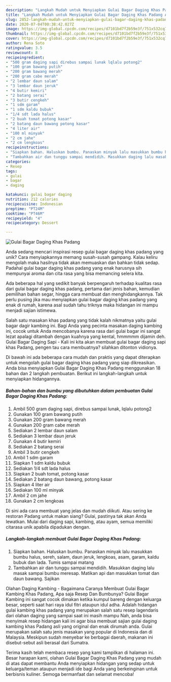 ```yaml
---
description: "Langkah Mudah untuk Menyiapkan Gulai Bagar Daging Khas Padang Anti Gagal"
title: "Langkah Mudah untuk Menyiapkan Gulai Bagar Daging Khas Padang Anti Gagal"
slug: 2852-langkah-mudah-untuk-menyiapkan-gulai-bagar-daging-khas-padang-anti-gagal
date: 2020-07-04T00:38:42.027Z
image: https://img-global.cpcdn.com/recipes/d7101bd7f2b59e3f/751x532cq70/gulai-bagar-daging-khas-padang-foto-resep-utama.jpg
thumbnail: https://img-global.cpcdn.com/recipes/d7101bd7f2b59e3f/751x532cq70/gulai-bagar-daging-khas-padang-foto-resep-utama.jpg
cover: https://img-global.cpcdn.com/recipes/d7101bd7f2b59e3f/751x532cq70/gulai-bagar-daging-khas-padang-foto-resep-utama.jpg
author: Rena Soto
ratingvalue: 3.5
reviewcount: 8
recipeingredient:
- "500 gram daging sapi direbus sampai lunak lqlalu potong2"
- "100 gram bawang putih"
- "200 gram bawang merah"
- "200 gram cabe merah"
- "2 lembar daun salam"
- "3 lembar daun jeruk"
- "4 butir kemiri"
- "2 batang serai"
- "3 butir cengkeh"
- "1 sdm garam"
- "1 sdm kaldu bubuk"
- "1/4 sdt lada halus"
- "2 buah tomat potong kasar"
- "2 batang daun bawang potong kasar"
- "4 liter air"
- "100 ml minyak"
- "2 cm jahe"
- "2 cm lengkoas"
recipeinstructions:
- "Siapkan bahan. Haluskan bumbu. Panaskan minyak lalu masukkan bumbu halus, sereh, salam, daun jeruk, lengkoas, asam, garam, kaldu bubuk dan lada. Tumis sampai matang"
- "Tambahkan air dan tunggu sampai mendidih. Masukkan daging lalu masak sampai bumbu meresap. Matikan api dan masukkan tomat dan daun bawang. Sajikan"
categories:
- Resep
tags:
- gulai
- bagar
- daging

katakunci: gulai bagar daging 
nutrition: 212 calories
recipecuisine: Indonesian
preptime: "PT24M"
cooktime: "PT46M"
recipeyield: "4"
recipecategory: Dessert

---
```



![Gulai Bagar Daging Khas Padang](https://img-global.cpcdn.com/recipes/d7101bd7f2b59e3f/751x532cq70/gulai-bagar-daging-khas-padang-foto-resep-utama.jpg)

Anda sedang mencari inspirasi resep gulai bagar daging khas padang yang unik? Cara menyiapkannya memang susah-susah gampang. Kalau keliru mengolah maka hasilnya tidak akan memuaskan dan bahkan tidak sedap. Padahal gulai bagar daging khas padang yang enak harusnya sih mempunyai aroma dan cita rasa yang bisa memancing selera kita.

Ada beberapa hal yang sedikit banyak berpengaruh terhadap kualitas rasa dari gulai bagar daging khas padang, pertama dari jenis bahan, kemudian pemilihan bahan segar, hingga cara membuat dan menghidangkannya. Tak perlu pusing jika mau menyiapkan gulai bagar daging khas padang yang enak di rumah, karena asal sudah tahu triknya maka hidangan ini mampu menjadi sajian istimewa.

Salah satu masakan khas padang yang tidak kalah nikmatnya yaitu gulai bagar dagir kambing ini. Bagi Anda yang pecinta masakan daging kambing ini, cocok untuk Anda mencobanya karena rasa dari gulai bagar ini sangat lezat apalagi ditambah dengan kuahnya yang kental, hmmmmm dijamin deh. Gulai Bagar Daging Sapi - Kali ini kita akan membuat gulai bagar daging sapi khas Padang, pengen tau cara membuatnya? silahkan ditonton vidionya.


Di bawah ini ada beberapa cara mudah dan praktis yang dapat diterapkan untuk mengolah gulai bagar daging khas padang yang siap dikreasikan. Anda bisa menyiapkan Gulai Bagar Daging Khas Padang menggunakan 18 bahan dan 2 langkah pembuatan. Berikut ini langkah-langkah untuk menyiapkan hidangannya.

<!--inarticleads1-->

##### Bahan-bahan dan bumbu yang dibutuhkan dalam pembuatan Gulai Bagar Daging Khas Padang:

1. Ambil 500 gram daging sapi, direbus sampai lunak, lqlalu potong2
1. Gunakan 100 gram bawang putih
1. Gunakan 200 gram bawang merah
1. Gunakan 200 gram cabe merah
1. Sediakan 2 lembar daun salam
1. Sediakan 3 lembar daun jeruk
1. Gunakan 4 butir kemiri
1. Sediakan 2 batang serai
1. Ambil 3 butir cengkeh
1. Ambil 1 sdm garam
1. Siapkan 1 sdm kaldu bubuk
1. Sediakan 1/4 sdt lada halus
1. Siapkan 2 buah tomat, potong kasar
1. Sediakan 2 batang daun bawang, potong kasar
1. Siapkan 4 liter air
1. Sediakan 100 ml minyak
1. Ambil 2 cm jahe
1. Gunakan 2 cm lengkoas


Di sini ada cara membuat yang jelas dan mudah diikuti. Atau sering ke restoran Padang untuk makan siang? Gulai, pastinya tak akan Anda lewatkan. Mulai dari daging sapi, kambing, atau ayam, semua memiliki citarasa unik apabila dipadukan dengan. 

<!--inarticleads2-->

##### Langkah-langkah membuat Gulai Bagar Daging Khas Padang:

1. Siapkan bahan. Haluskan bumbu. Panaskan minyak lalu masukkan bumbu halus, sereh, salam, daun jeruk, lengkoas, asam, garam, kaldu bubuk dan lada. Tumis sampai matang
1. Tambahkan air dan tunggu sampai mendidih. Masukkan daging lalu masak sampai bumbu meresap. Matikan api dan masukkan tomat dan daun bawang. Sajikan


Olahan Daging Kambing - Bagaimana Caranya Membuat Gulai Bagar Kambing Khas Padang, Apa saja Resep Dan Bumbunya? Gulai Bagar Kambing ini sangat cocok dimakan ketika kumpul bareng dengan keluarga besar, seperti saat hari raya idul fitri ataupun idul adha. Adalah hidangan gulai kambing khas padang yang merupakan salah satu resep lagendaris dari olahan daging yang sampai saat ini masih mampu Nah, anda bisa menyimak resep hidangan kali ini agar bisa membuat sajian gulai daging kambing khas Padang asli yang original dan enak dirumah anda. Gulai merupakan salah satu jenis masakan yang popular di Indonesia dan di Malaysia. Meskipun sudah menyebar ke berbagai daerah, makanan ini disebut-sebut asli berasal dari Sumatra. 

Terima kasih telah membaca resep yang kami tampilkan di halaman ini. Besar harapan kami, olahan Gulai Bagar Daging Khas Padang yang mudah di atas dapat membantu Anda menyiapkan hidangan yang sedap untuk keluarga/teman ataupun menjadi ide bagi Anda yang berkeinginan untuk berbisnis kuliner. Semoga bermanfaat dan selamat mencoba!
